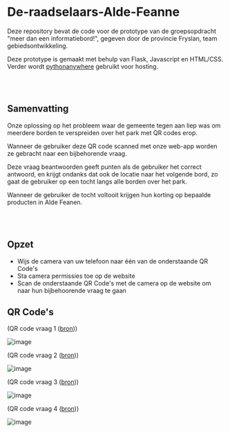 # De-raadselaars-Alde-Feanne
Deze repository bevat de code voor de prototype van de groepsopdracht "meer dan een informatiebord!", gegeven door de provincie Fryslan, team gebiedsontwikkeling.

Deze prototype is gemaakt met behulp van Flask, Javascript en HTML/CSS. 
Verder wordt [pythonanywhere](https://www.pythonanywhere.com/) gebruikt voor hosting.

<br>
<br>

## Samenvatting
Onze oplossing op het probleem waar de gemeente tegen aan liep was om meerdere borden te verspreiden over het park met QR codes erop. 

Wanneer de gebruiker deze QR code scanned met onze web-app worden ze gebracht naar een bijbehorende vraag.

Deze vraag beantwoorden geeft punten als de gebruiker het correct antwoord, en krijgt ondanks dat ook de locatie naar het volgende bord, zo gaat de gebruiker op een tocht langs alle borden over het park.

Wanneer de gebruiker de tocht voltooit krijgen hun korting op bepaalde producten in Alde Feanen.

<br>
<br>

## Opzet
- Wijs de camera van uw telefoon naar één van de onderstaande QR Code's
- Sta camera permissies toe op de website
- Scan de onderstaande QR Code's met de camera op de website om naar hun bijbehoorende vraag te gaan

## QR Code's
(QR code vraag 1 ([bron](https://aldefeanentest.pythonanywhere.com/VRAAG1META)))

![image](https://github.com/user-attachments/assets/1e55d34e-e032-499f-a01f-68c40ddea9e4)


(QR code vraag 2 ([bron](https://aldefeanentest.pythonanywhere.com/VRAAG2META)))

![image](https://github.com/user-attachments/assets/0f2bfce2-144f-43e2-aa8f-8d1dc45f5c78)

(QR code vraag 3 ([bron](https://aldefeanentest.pythonanywhere.com/VRAAG3META)))

![image](https://github.com/user-attachments/assets/346f759d-9bae-4614-9ff1-711415bcde64)

(QR code vraag 4 ([bron](https://aldefeanentest.pythonanywhere.com/VRAAG4META)))

![image](https://github.com/user-attachments/assets/65eff80c-06f5-494b-a335-0cfb79f63c72)



